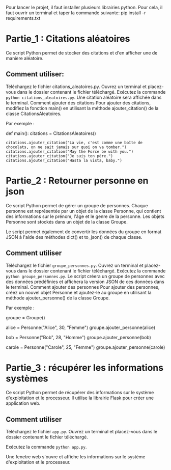 Pour lancer le projet, il faut installer plusieurs librairies python.
Pour cela, il faut ouvrir un terminal et taper la commande suivante:
pip install -r requirements.txt

Partie_1 : Citations aléatoires
==============================
Ce script Python permet de stocker des citations et d'en afficher une de manière aléatoire.

Comment utiliser:
-----------------
Téléchargez le fichier citations_aleatoires.py.
Ouvrez un terminal et placez-vous dans le dossier contenant le fichier téléchargé.
Exécutez la commande `python citations_aleatoires.py`.
Une citation aléatoire sera affichée dans le terminal.
Comment ajouter des citations
Pour ajouter des citations, modifiez la fonction main() en utilisant la méthode ajouter_citation() de la classe CitationsAleatoires.

Par exemple :

def main():
    citations = CitationsAleatoires()

    citations.ajouter_citation("La vie, c'est comme une boîte de chocolats, on ne sait jamais sur quoi on va tomber.")
    citations.ajouter_citation("May the Force be with you.")
    citations.ajouter_citation("Je suis ton père.")
    citations.ajouter_citation("Hasta la vista, baby.")


Partie_2 : Retourner personne en json 
====================================
Ce script Python permet de gérer un groupe de personnes. Chaque personne est représentée par un objet de la classe Personne, qui contient des informations sur le prénom, l'âge et le genre de la personne. Les objets Personne sont stockés dans un objet de la classe Groupe.

Le script permet également de convertir les données du groupe en format JSON à l'aide des méthodes dict() et to_json() de chaque classe.

Comment utiliser
----------------
Téléchargez le fichier `groupe_personnes.py`.
Ouvrez un terminal et placez-vous dans le dossier contenant le fichier téléchargé.
Exécutez la commande `python groupe_personnes.py`.
Le script créera un groupe de personnes avec des données prédéfinies et affichera la version JSON de ces données dans le terminal.
Comment ajouter des personnes
Pour ajouter des personnes, créez un nouvel objet Personne et ajoutez-le au groupe en utilisant la méthode ajouter_personne() de la classe Groupe.

Par exemple :

groupe = Groupe()

alice = Personne("Alice", 30, "Femme")
groupe.ajouter_personne(alice)

bob = Personne("Bob", 28, "Homme")
groupe.ajouter_personne(bob)

carole = Personne("Carole", 25, "Femme")
groupe.ajouter_personne(carole)

Partie_3 : récupérer les informations systèmes
==============================================
Ce script Python permet de récupérer des informations sur le système d'exploitation et le processeur.
Il utilise la librairie Flask pour créer une application web.

Comment utiliser
----------------
Téléchargez le fichier `app.py`.
Ouvrez un terminal et placez-vous dans le dossier contenant le fichier téléchargé.

Exécutez la commande `python app.py`.

Une fenetre web s'ouvre et affiche les informations sur le système d'exploitation et le processeur.
